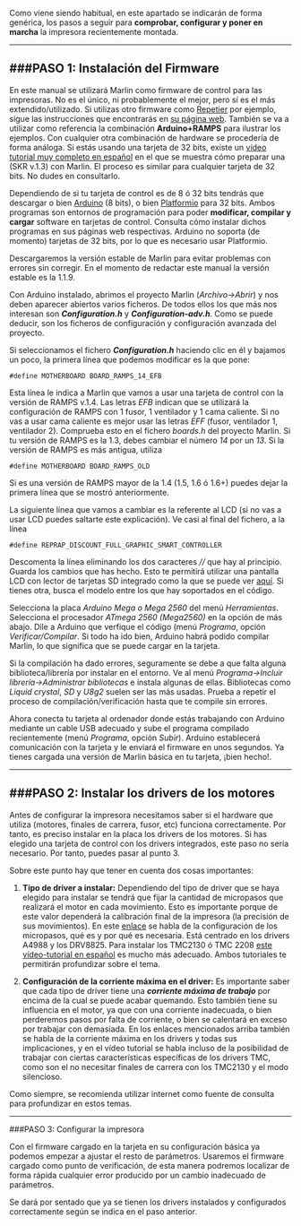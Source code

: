 Como viene siendo habitual, en este apartado se indicarán de forma genérica, los pasos a seguir para **comprobar, configurar y poner en marcha** la impresora recientemente montada.

---
###PASO 1: Instalación del Firmware
---

En este manual se utilizará Marlin como firmware de control para las impresoras. No es el único, ni probablemente el mejor, pero sí es el más extendido/utilizado. Si utilizas otro firmware como [Repetier](https://www.repetier.com/) por ejemplo, sigue las instrucciones que encontrarás en [su página web](https://www.repetier.com/). También se va a utilizar como referencia la combinación **Arduino+RAMPS** para ilustrar los ejemplos. Con cualquier otra combinación de hardware se procedería de forma análoga. Si estás usando una tarjeta de 32 bits, existe un [vídeo tutorial muy completo en español](https://www.youtube.com/watch?v=OsZXWnc5SgE) en el que se muestra cómo preparar una (SKR v.1.3) con Marlin. El proceso es similar para cualquier tarjeta de 32 bits. No dudes en consultarlo.

Dependiendo de si tu tarjeta de control es de 8 ó 32 bits tendrás que descargar o bien [Arduino](https://www.arduino.cc/) (8 bits), o bien [Platformio](https://platformio.org/) para 32 bits. Ambos programas son entornos de programación para poder **modificar, compilar y cargar** software en tarjetas de control. Consulta cómo instalar dichos programas en sus páginas web respectivas. Arduino no soporta (de momento) tarjetas de 32 bits, por lo que es necesario usar Platformio.

Descargaremos la versión estable de Marlin para evitar problemas con errores sin corregir. En el momento de redactar este manual la versión estable es la 1.1.9. 

Con Arduino instalado, abrimos el proyecto Marlin (_Archivo->Abrir_) y nos deben aparecer abiertos varios ficheros. De todos ellos los que más nos interesan son ___Configuration.h___ y ___Configuration-adv.h___. Como se puede deducir, son los ficheros de configuración y configuración avanzada del proyecto. 

Si seleccionamos el fichero ___Configuration.h___ haciendo clic en él y bajamos un poco, la primera línea que podemos modificar es la que pone:

`#define MOTHERBOARD BOARD_RAMPS_14_EFB`

Esta línea le indica a Marlin que vamos a usar una tarjeta de control con la versión de RAMPS v.1.4. Las letras _EFB_ indican que se utilizará la configuración de RAMPS con 1 fusor, 1 ventilador y 1 cama caliente. Si no vas a usar cama caliente es mejor usar las letras _EFF_ (fusor, ventilador 1, ventilador 2). Comprueba esto en el fichero _boards.h_ del proyecto Marlin. Si tu versión de RAMPS es la 1.3, debes cambiar el número _14_ por un _13_. Si la versión de RAMPS es más antigua, utiliza 

`#define MOTHERBOARD BOARD_RAMPS_OLD`

Si es una versión de RAMPS mayor de la 1.4 (1.5, 1.6 ó 1.6+) puedes dejar la primera línea que se mostró anteriormente.

La siguiente línea que vamos a cambiar es la referente al LCD (si no vas a usar LCD puedes saltarte este explicación). Ve casi al final del fichero, a la línea

`#define REPRAP_DISCOUNT_FULL_GRAPHIC_SMART_CONTROLLER`

Descomenta la línea eliminando los dos caracteres _//_ que hay al principio. Guarda los cambios que has hecho. Esto te permitirá utilizar una pantalla LCD con lector de tarjetas SD integrado como la que se puede ver [aquí](https://reprap.org/wiki/RepRapDiscount_Full_Graphic_Smart_Controller). Si tienes otra, busca el modelo entre los que hay soportados en el código.

Selecciona la placa _Arduino Mega o Mega 2560_ del menú _Herramientas_. Selecciona el procesador _ATmega 2560 (Mega2560)_ en la opción de más abajo. Dile a Arduino que verfique el código (menú _Programa_, opción _Verificar/Compilar_. Si todo ha ido bien, Arduino habrá podido compilar Marlin, lo que significa que se puede cargar en la tarjeta.

Si la compilación ha dado errores, seguramente se debe a que falta alguna biblioteca/librería por instalar en el entorno. Ve al menú _Programa->Incluir librería->Administrar bibliotecas_ e instala algunas de ellas. Bibliotecas como _Liquid crystal_, _SD_ y _U8g2_ suelen ser las más usadas. Prueba a repetir el proceso de compilación/verificación hasta que te compile sin errores.

Ahora conecta tu tarjeta al ordenador donde estás trabajando con Arduino mediante un cable USB adecuado y sube el programa compilado recientemente (menú _Programa_, opción _Subir_). Arduino establecerá comunicación con la tarjeta y le enviará el firmware en unos segundos. Ya tienes cargada una versión de Marlin básica en tu tarjeta, ¡bien hecho!.

---
###PASO 2: Instalar los drivers de los motores
---

Antes de configurar la impresora necesitamos saber si el hardware que utiliza (motores, finales de carrera, fusor, etc) funciona correctamente. Por tanto, es preciso instalar en la placa los drivers de los motores. Si has elegido una tarjeta de control con los drivers integrados, este paso no sería necesario. Por tanto, puedes pasar al punto 3.

Sobre este punto hay que tener en cuenta dos cosas importantes:

1. **Tipo de driver a instalar:** Dependiendo del tipo de driver que se haya elegido para instalar se tendrá que fijar la cantidad de micropasos que realizará el motor en cada movimiento. Esto es importante porque de este valor dependerá la calibración final de la impresora (la precisión de sus movimientos). En este [enlace](https://www.staticboards.es/blog/drv8825-vs-a4988/) se habla de la configuración de los micropasos, qué es y por qué es necesaria. Está centrado en los drivers A4988 y los DRV8825. Para instalar los TMC2130 ó TMC 2208 [este vídeo-tutorial en español](https://www.youtube.com/watch?v=OsZXWnc5SgE) es mucho más adecuado. Ambos tutoriales te permitirán profundizar sobre el tema.

2. **Configuración de la corriente máxima en el driver:** Es importante saber que cada tipo de driver tiene una ___corriente máxima de trabajo___ por encima de la cual se puede acabar quemando. Esto también tiene su influencia en el motor, ya que con una corriente inadecuada, o bien perderemos pasos por falta de corriente, o bien se calentará en exceso por trabajar con demasiada. En los enlaces mencionados arriba también se habla de la corriente máxima en los drivers y todas sus implicaciones, y en el vídeo tutorial se habla incluso de la posibilidad de trabajar con ciertas características específicas de los drivers TMC, como son el no necesitar finales de carrera con los TMC2130 y el modo silencioso.

Como siempre, se recomienda utilizar internet como fuente de consulta para profundizar en estos temas.

---
###PASO 3: Configurar la impresora

Con el firmware cargado en la tarjeta en su configuración básica ya podemos empezar a ajustar el resto de parámetros. Usaremos el firmware cargado como punto de verificación, de esta manera podremos localizar de forma rápida cualquier error producido por un cambio inadecuado de parámetros.

Se dará por sentado que ya se tienen los drivers instalados y configurados correctamente según se indica en el paso anterior.

